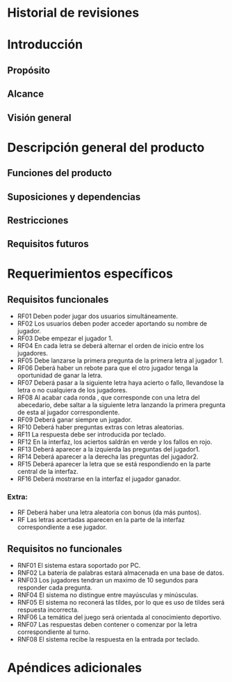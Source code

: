 # Historial de revisiones

  
# Introducción
## Propósito
## Alcance
## Visión general

# Descripción general del producto
## Funciones del producto
## Suposiciones y dependencias
## Restricciones
## Requisitos futuros

# Requerimientos específicos
## Requisitos funcionales
* RF01 Deben poder jugar dos usuarios simultáneamente.
* RF02 Los usuarios deben poder acceder aportando su nombre de jugador.
* RF03 Debe empezar el jugador 1.
* RF04 En cada letra se deberá alternar el orden de inicio entre los jugadores.
* RF05 Debe lanzarse la primera pregunta de la primera letra al jugador 1.
* RF06 Deberá haber un rebote para que el otro jugador tenga la oportunidad de ganar la letra.
* RF07 Deberá pasar a la siguiente letra haya acierto o fallo, llevandose la letra o no cualquiera de los jugadores.
* RF08 Al acabar cada ronda , que corresponde con una letra del abecedario, debe saltar a la siguiente letra lanzando la primera pregunta de esta al jugador correspondiente.
* RF09 Deberá ganar siempre un jugador.
* RF10 Deberá haber preguntas extras con letras aleatorias.
* RF11 La respuesta debe ser introducida por teclado.
* RF12 En la interfaz, los aciertos saldrán en verde y los fallos en rojo.
* RF13 Deberá aparecer a la izquierda las preguntas del jugador1.
* RF14 Deberá aparecer a la derecha las preguntas del jugador2.
* RF15 Deberá aparecer la letra que se está respondiendo en la parte central de la interfaz.
* RF16 Deberá mostrarse en la interfaz el jugador ganador.


### Extra:
* RF Deberá haber una letra aleatoria con bonus (da más puntos).
* RF Las letras acertadas aparecen en la parte de la interfaz correspondiente a ese jugador.


## Requisitos no funcionales
* RNF01 El sistema estara soportado por PC.
* RNF02 La batería de palabras estará almacenada en una base de datos.
* RNF03 Los jugadores tendran un maximo de 10 segundos para responder cada pregunta.
* RNF04 El sistema no distingue entre mayúsculas y minúsculas.
* RNF05 El sistema no reconerá las tildes, por lo que es uso de tildes será respuesta incorrecta.
* RNF06 La temática del juego será orientada al conocimiento deportivo.
* RNF07 Las respuestas deben contener o comenzar por la letra correspondiente al turno.
* RNF08 El sistema recibe la respuesta en la entrada por teclado.

# Apéndices adicionales
